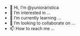 - 👋 Hi, I’m @yunioraristica
- 👀 I’m interested in ...
- 🌱 I’m currently learning ...
- 💞️ I’m looking to collaborate on ...
- 📫 How to reach me ...

<!---
yunioraristica/yunioraristica is a ✨ special ✨ repository because its `README.md` (this file) appears on your GitHub profile.
You can click the Preview link to take a look at your changes.
--->

